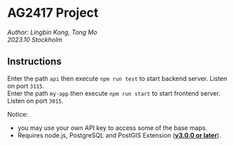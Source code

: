 # AG2417 Project

*Author: Lingbin Kong, Tong Mo<br>
2023.10 Stockholm*


## Instructions
Enter the path `api` then execute `npm run test` to start backend server. Listen on port `3115`.<br>
Enter the path `my-app` then execute `npm run start` to start frontend server. Listen on port `3015`.<br> 

Notice: 
- you may use your own API key to access some of the base maps. 
- Requires node.js, PostgreSQL and PostGIS Extension (**<u>v3.0.0 or later</u>**).
